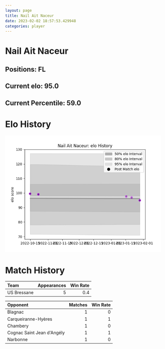 ```yaml
---  
layout: page  
title: Nail Ait Naceur  
date: 2023-02-02 18:57:53.429948  
categories: player  
---
```

# Nail Ait Naceur

## Positions: FL

## Current elo: 95.0

## Current Percentile: 59.0

# Elo History


![elo history](history_NailAitNaceur.png)
# Match History


| Team        |   Appearances |   Win Rate |
|:------------|--------------:|-----------:|
| US Bressane |             5 |        0.4 |

| Opponent                   |   Matches |   Win Rate |
|:---------------------------|----------:|-----------:|
| Blagnac                    |         1 |          0 |
| Carqueiranne-Hyères        |         1 |          1 |
| Chambery                   |         1 |          0 |
| Cognac Saint Jean d'Angély |         1 |          1 |
| Narbonne                   |         1 |          0 |